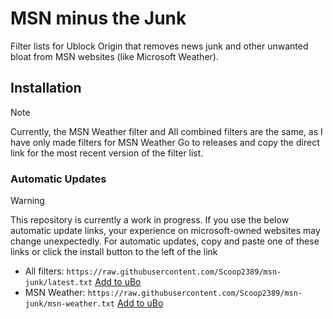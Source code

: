 # MSN minus the Junk
Filter lists for Ublock Origin that removes news junk and other unwanted bloat from MSN websites (like Microsoft Weather).
## Installation
> [!NOTE]
> Currently, the MSN Weather filter and All combined filters are the same, as I have only made filters for MSN Weather
Go to releases and copy the direct link for the most recent version of the filter list.
### Automatic Updates
> [!WARNING]
> This repository is currently a work in progress. If you use the below automatic update links, your experience on microsoft-owned websites may change unexpectedly. 
For automatic updates, copy and paste one of these links or click the install button to the left of the link
- All filters: `https://raw.githubusercontent.com/Scoop2389/msn-junk/latest.txt` [Add to uBo](https://subscribe.adblockplus.org/?location=https://raw.githubusercontent.com/Scoop2389/msn-junk/refs/heads/main/latest.txt&title=msn-junk)
- MSN Weather: `https://raw.githubusercontent.com/Scoop2389/msn-junk/msn-weather.txt` [Add to uBo](https://subscribe.adblockplus.org/?location=https://raw.githubusercontent.com/Scoop2389/msn-junk/refs/heads/main/msn-weather.txt&title=msn-junk%20%28MSN%20Weather%20Only%29)
